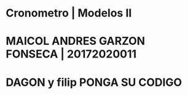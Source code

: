 # Cronometro | Modelos II
# MAICOL ANDRES GARZON FONSECA | 20172020011
# DAGON y filip PONGA SU CODIGO
